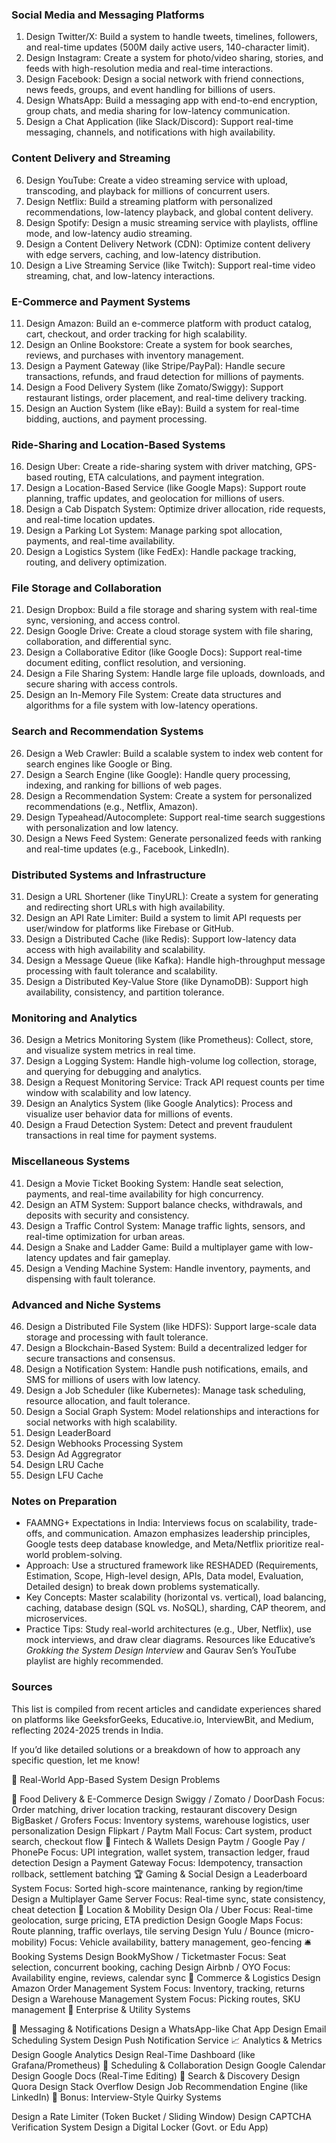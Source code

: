 ### Social Media and Messaging Platforms
1. Design Twitter/X: Build a system to handle tweets, timelines, followers, and real-time updates (500M daily active users, 140-character limit).[](https://medium.com/javarevisited/top-30-system-design-interview-questions-and-problems-for-programmers-417e89eadd67)
2. Design Instagram: Create a system for photo/video sharing, stories, and feeds with high-resolution media and real-time interactions.
3. Design Facebook: Design a social network with friend connections, news feeds, groups, and event handling for billions of users.
4. Design WhatsApp: Build a messaging app with end-to-end encryption, group chats, and media sharing for low-latency communication.
5. Design a Chat Application (like Slack/Discord): Support real-time messaging, channels, and notifications with high availability.

### Content Delivery and Streaming
6. Design YouTube: Create a video streaming service with upload, transcoding, and playback for millions of concurrent users.[](https://dev.to/fahimulhaq/cracking-amazon-system-design-interview-top-questions-and-answer-45i1)
7. Design Netflix: Build a streaming platform with personalized recommendations, low-latency playback, and global content delivery.
8. Design Spotify: Design a music streaming service with playlists, offline mode, and low-latency audio streaming.
9. Design a Content Delivery Network (CDN): Optimize content delivery with edge servers, caching, and low-latency distribution.[](https://www.educative.io/blog/system-design-interview-questions)
10. Design a Live Streaming Service (like Twitch): Support real-time video streaming, chat, and low-latency interactions.

### E-Commerce and Payment Systems
11. Design Amazon: Build an e-commerce platform with product catalog, cart, checkout, and order tracking for high scalability.
12. Design an Online Bookstore: Create a system for book searches, reviews, and purchases with inventory management.
13. Design a Payment Gateway (like Stripe/PayPal): Handle secure transactions, refunds, and fraud detection for millions of payments.
14. Design a Food Delivery System (like Zomato/Swiggy): Support restaurant listings, order placement, and real-time delivery tracking.
15. Design an Auction System (like eBay): Build a system for real-time bidding, auctions, and payment processing.

### Ride-Sharing and Location-Based Systems
16. Design Uber: Create a ride-sharing system with driver matching, GPS-based routing, ETA calculations, and payment integration.[](https://www.geeksforgeeks.org/top-10-system-design-interview-questions-and-answers/)
17. Design a Location-Based Service (like Google Maps): Support route planning, traffic updates, and geolocation for millions of users.
18. Design a Cab Dispatch System: Optimize driver allocation, ride requests, and real-time location updates.
19. Design a Parking Lot System: Manage parking spot allocation, payments, and real-time availability.
20. Design a Logistics System (like FedEx): Handle package tracking, routing, and delivery optimization.

### File Storage and Collaboration
21. Design Dropbox: Build a file storage and sharing system with real-time sync, versioning, and access control.[](https://www.joinleland.com/library/a/20-common-system-design-interview-questions-with-sample-answers)
22. Design Google Drive: Create a cloud storage system with file sharing, collaboration, and differential sync.[](https://www.indeed.com/career-advice/interviewing/system-design-interview-questions)
23. Design a Collaborative Editor (like Google Docs): Support real-time document editing, conflict resolution, and versioning.
24. Design a File Sharing System: Handle large file uploads, downloads, and secure sharing with access controls.
25. Design an In-Memory File System: Create data structures and algorithms for a file system with low-latency operations.[](https://in.indeed.com/career-advice/interviewing/low-level-design-interview-questions)

### Search and Recommendation Systems
26. Design a Web Crawler: Build a scalable system to index web content for search engines like Google or Bing.[](https://www.coursera.org/articles/system-design-interview-questions)
27. Design a Search Engine (like Google): Handle query processing, indexing, and ranking for billions of web pages.
28. Design a Recommendation System: Create a system for personalized recommendations (e.g., Netflix, Amazon).[](https://www.coursera.org/articles/system-design-interview-questions)
29. Design Typeahead/Autocomplete: Support real-time search suggestions with personalization and low latency.[](https://medium.com/javarevisited/top-30-system-design-interview-questions-and-problems-for-programmers-417e89eadd67)
30. Design a News Feed System: Generate personalized feeds with ranking and real-time updates (e.g., Facebook, LinkedIn).

### Distributed Systems and Infrastructure
31. Design a URL Shortener (like TinyURL): Create a system for generating and redirecting short URLs with high availability.[](https://www.geeksforgeeks.org/top-10-system-design-interview-questions-and-answers/)[](https://in.indeed.com/career-advice/interviewing/system-design-interview-questions)
32. Design an API Rate Limiter: Build a system to limit API requests per user/window for platforms like Firebase or GitHub.[](https://www.educative.io/blog/system-design-interview-questions)
33. Design a Distributed Cache (like Redis): Support low-latency data access with high availability and scalability.
34. Design a Message Queue (like Kafka): Handle high-throughput message processing with fault tolerance and scalability.
35. Design a Distributed Key-Value Store (like DynamoDB): Support high availability, consistency, and partition tolerance.[](https://www.interviewbit.com/system-design-interview-questions/)

### Monitoring and Analytics
36. Design a Metrics Monitoring System (like Prometheus): Collect, store, and visualize system metrics in real time.
37. Design a Logging System: Handle high-volume log collection, storage, and querying for debugging and analytics.
38. Design a Request Monitoring Service: Track API request counts per time window with scalability and low latency.[](https://www.geeksforgeeks.org/top-10-system-design-interview-questions-and-answers/)
39. Design an Analytics System (like Google Analytics): Process and visualize user behavior data for millions of events.
40. Design a Fraud Detection System: Detect and prevent fraudulent transactions in real time for payment systems.

### Miscellaneous Systems
41. Design a Movie Ticket Booking System: Handle seat selection, payments, and real-time availability for high concurrency.[](https://in.indeed.com/career-advice/interviewing/low-level-design-interview-questions)
42. Design an ATM System: Support balance checks, withdrawals, and deposits with security and consistency.[](https://www.interviewbit.com/system-design-interview-questions/)
43. Design a Traffic Control System: Manage traffic lights, sensors, and real-time optimization for urban areas.[](https://in.indeed.com/career-advice/interviewing/low-level-design-interview-questions)
44. Design a Snake and Ladder Game: Build a multiplayer game with low-latency updates and fair gameplay.[](https://in.indeed.com/career-advice/interviewing/low-level-design-interview-questions)
45. Design a Vending Machine System: Handle inventory, payments, and dispensing with fault tolerance.

### Advanced and Niche Systems
46. Design a Distributed File System (like HDFS): Support large-scale data storage and processing with fault tolerance.
47. Design a Blockchain-Based System: Build a decentralized ledger for secure transactions and consensus.
48. Design a Notification System: Handle push notifications, emails, and SMS for millions of users with low latency.
49. Design a Job Scheduler (like Kubernetes): Manage task scheduling, resource allocation, and fault tolerance.
50. Design a Social Graph System: Model relationships and interactions for social networks with high scalability.
51. Design LeaderBoard
52. Design Webhooks Processing System
53. Design Ad Aggregrator
54. Design LRU Cache
55. Design LFU Cache

### Notes on Preparation
- FAAMNG+ Expectations in India: Interviews focus on scalability, trade-offs, and communication. Amazon emphasizes leadership principles, Google tests deep database knowledge, and Meta/Netflix prioritize real-world problem-solving.[](https://www.tryexponent.com/blog/system-design-interview-guide)
- Approach: Use a structured framework like RESHADED (Requirements, Estimation, Scope, High-level design, APIs, Data model, Evaluation, Detailed design) to break down problems systematically.[](https://dev.to/fahimulhaq/cracking-amazon-system-design-interview-top-questions-and-answer-45i1)
- Key Concepts: Master scalability (horizontal vs. vertical), load balancing, caching, database design (SQL vs. NoSQL), sharding, CAP theorem, and microservices.[](https://www.interviewbit.com/system-design-interview-questions/)[](https://www.coursera.org/articles/system-design-interview-questions)
- Practice Tips: Study real-world architectures (e.g., Uber, Netflix), use mock interviews, and draw clear diagrams. Resources like Educative’s *Grokking the System Design Interview* and Gaurav Sen’s YouTube playlist are highly recommended.[](https://www.educative.io/blog/system-design-interview-questions)[](https://www.techinterviewhandbook.org/system-design/)

### Sources
This list is compiled from recent articles and candidate experiences shared on platforms like GeeksforGeeks, Educative.io, InterviewBit, and Medium, reflecting 2024-2025 trends in India.[](https://www.geeksforgeeks.org/top-10-system-design-interview-questions-and-answers/)[](https://www.educative.io/blog/system-design-interview-questions)[](https://www.interviewbit.com/system-design-interview-questions/)

If you’d like detailed solutions or a breakdown of how to approach any specific question, let me know!



🔹 Real-World App-Based System Design Problems

🍔 Food Delivery & E-Commerce
Design Swiggy / Zomato / DoorDash
Focus: Order matching, driver location tracking, restaurant discovery
Design BigBasket / Grofers
Focus: Inventory systems, warehouse logistics, user personalization
Design Flipkart / Paytm Mall
Focus: Cart system, product search, checkout flow
💸 Fintech & Wallets
Design Paytm / Google Pay / PhonePe
Focus: UPI integration, wallet system, transaction ledger, fraud detection
Design a Payment Gateway
Focus: Idempotency, transaction rollback, settlement batching
🏆 Gaming & Social
Design a Leaderboard System
Focus: Sorted high-score maintenance, ranking by region/time
Design a Multiplayer Game Server
Focus: Real-time sync, state consistency, cheat detection
📍 Location & Mobility
Design Ola / Uber
Focus: Real-time geolocation, surge pricing, ETA prediction
Design Google Maps
Focus: Route planning, traffic overlays, tile serving
Design Yulu / Bounce (micro-mobility)
Focus: Vehicle availability, battery management, geo-fencing
🛎️ Booking Systems
Design BookMyShow / Ticketmaster
Focus: Seat selection, concurrent booking, caching
Design Airbnb / OYO
Focus: Availability engine, reviews, calendar sync
🛒 Commerce & Logistics
Design Amazon Order Management System
Focus: Inventory, tracking, returns
Design a Warehouse Management System
Focus: Picking routes, SKU management
🔹 Enterprise & Utility Systems

💬 Messaging & Notifications
Design a WhatsApp-like Chat App
Design Email Scheduling System
Design Push Notification Service
📈 Analytics & Metrics
Design Google Analytics
Design Real-Time Dashboard (like Grafana/Prometheus)
📅 Scheduling & Collaboration
Design Google Calendar
Design Google Docs (Real-Time Editing)
🧠 Search & Discovery
Design Quora
Design Stack Overflow
Design Job Recommendation Engine (like LinkedIn)
🔸 Bonus: Interview-Style Quirky Systems

Design a Rate Limiter (Token Bucket / Sliding Window)
Design CAPTCHA Verification System
Design a Digital Locker (Govt. or Edu App)
